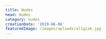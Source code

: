 ```yaml
---
title: Nudes
head: Nudes
category: nudes
creationDate: '2019-06-06'
featuredImage: /images/uploads/al1giak.jpg
---
```


